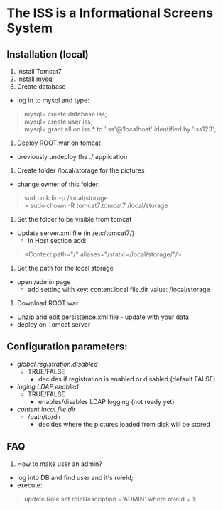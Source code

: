 The ISS is a Informational Screens System
=========================================

Installation (local)
--------------------

1. Install Tomcat7
1. Install mysql
1. Create database
  * log in to mysql and type:
  
  >	mysql> create database iss;<br/>
  >	mysql> create user iss;<br/>
  >	mysql> grant all on iss.* to 'iss'@'localhost' identified by 'iss123';
1. Deploy ROOT.war on tomcat
  * previously undeploy the ./ application
1. Create folder /local/storage for the pictures
  * change owner of this folder:
  
  >	sudo mkdir -p /local/storage<br/>
	> sudo chown -R tomcat7:tomcat7 /local/storage 
1. Set the folder to be visible from tomcat
  * Update server.xml file (in /etc/tomcat7/)
	* In Host section add:
	
  > &lt;Context  path="/" aliases="/static=/local/storage/"/&gt;
1. Set the path for the local storage
  * open /admin page
	* add setting with key: content.local.file.dir value: /local/storage
1. Download ROOT.war 
  * Unzip and edit persistence.xml file - update with your data
  * deploy on Tomcat server

Configuration parameters:
-------------------------
* *global.registration.disabled*
  + TRUE/FALSE  
    - decides if registration is enabled or disabled (default FALSE)
* *loging.LDAP.enabled* 
  + TRUE/FALSE 
    - enables/disables LDAP logging (not ready yet)
* *content.local.file.dir*
  + /path/to/dir
    - decides where the pictures loaded from disk will be stored


FAQ
---

1. How to make user an admin?
  * log into DB and find user and it's roleId;
  * execute:
  
  > update Role set roleDescription ='ADMIN' where roleId = 1;

